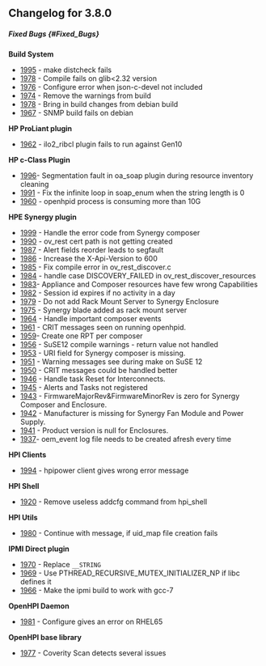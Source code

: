 ﻿
Changelog for 3.8.0
-------------------

<span id="line-2" class="anchor"></span>

##### Fixed Bugs {#Fixed_Bugs}

<span id="line-3" class="anchor"></span>
**Build System** <span id="line-4" class="anchor"></span>

-  [1995](http://sourceforge.net/p/openhpi/bugs/1995) - make     distcheck fails <span id="line-5" class="anchor"></span>
-  [1978](http://sourceforge.net/p/openhpi/bugs/1978) - Compile     fails on glib&lt;2.32 version <span id="line-6"
    class="anchor"></span>
-   [1976](http://sourceforge.net/p/openhpi/bugs/1976) - Configure     error when json-c-devel not included <span id="line-7"
    class="anchor"></span>
-   [1974](http://sourceforge.net/p/openhpi/bugs/1974) - Remove the     warnings from build <span id="line-8" class="anchor"></span>
-   [1978](http://sourceforge.net/p/openhpi/bugs/1968) - Bring in     build changes from debian build <span id="line-9"
    class="anchor"></span>
-   [1967](http://sourceforge.net/p/openhpi/bugs/1967) - SNMP build     fails on debian <span id="line-10" class="anchor"></span>

**HP ProLiant plugin** <span id="line-11" class="anchor"></span>

-   [1962](http://sourceforge.net/p/openhpi/bugs/1962) - ilo2\_ribcl     plugin fails to run against Gen10 <span id="line-12"
    class="anchor"></span>

**HP c-Class Plugin** <span id="line-13" class="anchor"></span>

-   [1996](http://sourceforge.net/p/openhpi/bugs/1996)- Segmentation     fault in oa\_soap plugin during resource inventory cleaning <span
    id="line-14" class="anchor"></span>
-   [1991](http://sourceforge.net/p/openhpi/bugs/1991) - Fix the     infinite loop in soap\_enum when the string length is 0 <span
    id="line-15" class="anchor"></span>
-   [1960](http://sourceforge.net/p/openhpi/bugs/1960) - openhpid     process is consuming more than 10G <span id="line-16"
    class="anchor"></span>

**HPE Synergy plugin** <span id="line-17" class="anchor"></span>

-   [1999](http://sourceforge.net/p/openhpi/bugs/1999) - Handle the     error code from Synergy composer <span id="line-18"
    class="anchor"></span>
-   [1990](http://sourceforge.net/p/openhpi/bugs/1990) - ov\_rest     cert path is not getting created <span id="line-19"
    class="anchor"></span>
-   [1987](http://sourceforge.net/p/openhpi/bugs/1987) - Alert fields     reorder leads to segfault <span id="line-20" class="anchor"></span>
-   [1986](http://sourceforge.net/p/openhpi/bugs/1986) - Increase the     X-Api-Version to 600 <span id="line-21" class="anchor"></span>
-   [1985](http://sourceforge.net/p/openhpi/bugs/1985) - Fix compile    error in ov\_rest\_discover.c <span id="line-22"
    class="anchor"></span>
-   [1984](http://sourceforge.net/p/openhpi/bugs/1984) - handle case     DISCOVERY\_FAILED in ov_rest_discover_resources <span
    id="line-23" class="anchor"></span>
-   [1983](http://sourceforge.net/p/openhpi/bugs/1983)- Appliance     and Composer resources have few wrong Capabilities <span
    id="line-24" class="anchor"></span>
-   [1982](http://sourceforge.net/p/openhpi/bugs/1982) - Session id     expires if no activity in a day <span id="line-25"
    class="anchor"></span>
-   [1979](http://sourceforge.net/p/openhpi/bugs/1979) - Do not add     Rack Mount Server to Synergy Enclosure <span id="line-26"
    class="anchor"></span>
-   [1975](http://sourceforge.net/p/openhpi/bugs/1975) - Synergy     blade added as rack mount server <span id="line-27"
    class="anchor"></span>
-   [1964](http://sourceforge.net/p/openhpi/bugs/1964) - Handle     important composer events <span id="line-28" class="anchor"></span>
-   [1961](http://sourceforge.net/p/openhpi/bugs/1961) - CRIT     messages seen on running openhpid. <span id="line-29"
    class="anchor"></span>
-   [1959](http://sourceforge.net/p/openhpi/bugs/1959)- Create one     RPT per composer <span id="line-30" class="anchor"></span>
-   [1956](http://sourceforge.net/p/openhpi/bugs/1956) - SuSE12     compile warnings - return value not handled <span id="line-31"
    class="anchor"></span>
-   [1953](http://sourceforge.net/p/openhpi/bugs/1953) - URI field     for Synergy composer is missing. <span id="line-32"
    class="anchor"></span>
-   [1951](http://sourceforge.net/p/openhpi/bugs/1951) - Warning     messages see during make on SuSE 12 <span id="line-33"
    class="anchor"></span>
-   [1950](http://sourceforge.net/p/openhpi/bugs/1950) - CRIT     messages could be handled better <span id="line-34"
    class="anchor"></span>
-   [1946](http://sourceforge.net/p/openhpi/bugs/1946) - Handle task     Reset for Interconnects. <span id="line-35" class="anchor"></span>
-   [1945](http://sourceforge.net/p/openhpi/bugs/1945) - Alerts and     Tasks not registered <span id="line-36" class="anchor"></span>
-   [1943](http://sourceforge.net/p/openhpi/bugs/1943) -     FirmwareMajorRev&FirmwareMinorRev is zero for Synergy Composer     and Enclosure. <span id="line-37" class="anchor"></span>
-   [1942](http://sourceforge.net/p/openhpi/bugs/1942) - Manufacturer     is missing for Synergy Fan Module and Power Supply. <span
    id="line-38" class="anchor"></span>
-   [1941](http://sourceforge.net/p/openhpi/bugs/1941) - Product     version is null for Enclosures. <span id="line-39"
    class="anchor"></span>
-   [1937](http://sourceforge.net/p/openhpi/bugs/1937)- oem\_event     log file needs to be created afresh every time <span id="line-40"
    class="anchor"></span>

**HPI Clients** <span id="line-41" class="anchor"></span>

-   [1994](http://sourceforge.net/p/openhpi/bugs/1994) - hpipower     client gives wrong error message <span id="line-42"
    class="anchor"></span>

**HPI Shell** <span id="line-43" class="anchor"></span>

-   [1920](http://sourceforge.net/p/openhpi/bugs/1920) - Remove     useless addcfg command from hpi\_shell <span id="line-44"
    class="anchor"></span>

**HPI Utils** <span id="line-45" class="anchor"></span>

-   [1980](http://sourceforge.net/p/openhpi/bugs/1980) - Continue     with message, if uid\_map file creation fails <span id="line-46"
    class="anchor"></span>

**IPMI Direct plugin** <span id="line-47" class="anchor"></span>

-   [1970](http://sourceforge.net/p/openhpi/bugs/1970) - Replace     `__STRING` <span id="line-48" class="anchor"></span>
-   [1969](http://sourceforge.net/p/openhpi/bugs/1969) - Use     PTHREAD\_RECURSIVE\_MUTEX\_INITIALIZER\_NP if libc defines it <span
    id="line-49" class="anchor"></span>
-   [1966](http://sourceforge.net/p/openhpi/bugs/1966) - Make the     ipmi build to work with gcc-7 <span id="line-50"
    class="anchor"></span>

**OpenHPI Daemon** <span id="line-51" class="anchor"></span>

-   [1981](http://sourceforge.net/p/openhpi/bugs/1981) - Configure     gives an error on RHEL65 <span id="line-52" class="anchor"></span>

**OpenHPI base library** <span id="line-53" class="anchor"></span>

-   [1977](http://sourceforge.net/p/openhpi/bugs/1977) - Coverity     Scan detects several issues <span id="line-54"
    class="anchor"></span>

<span id="bottom" class="anchor"></span>


